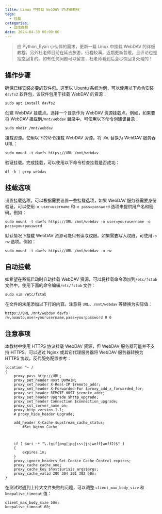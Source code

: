 ```yaml
---
title: Linux 中挂载 WebDAV 的详细教程
tags:
  - 挂载
categories:
  - 运维教程
date: 2024-04-30 00:00:00
---
```


> 应 Python_Ryan 小伙伴的需求，更新一篇 Linux 中挂载 WebDAV 的详细教程。另外杜老师目前在延吉旅游，行程较满，近期更新暂缓，且评论也是抽空回复的。如有任何问题可以留言，杜老师看到后会尽快回复处理的！

<!-- more -->

## 操作步骤

确保已经安装必要的软件包。这里以 Ubuntu 系统为例，可以使用以下命令安装 `davfs2` 软件包，该软件包用于挂载 WebDAV 的资源：

```
sudo apt install davfs2
```

创建 WebDAV 挂载点。选择一个目录作为 WebDAV 资源挂载点。例如，如果要将 WebDAV 挂载到`/mnt/webdav` 目录中，可使用以下命令创建该目录：

```
sudo mkdir /mnt/webdav
```

挂载资源。使用以下的命令挂载 WebDAV 资源。将 `URL` 替换为 WebDAV 服务器 URL：

```
sudo mount -t davfs https://URL /mnt/webdav
```

验证挂载。完成挂载，可以使用以下命令检查挂载是否成功：

```
df -h | grep webdav
```

## 挂载选项

设置挂载选项。可以根据需要设置一些挂载选项，如果 WebDAV 服务器需要身份验证，可以使用`-o user=username` 和`-o pass=password` 选项来提供用户名和密码。例如：

```
sudo mount -t davfs https://URL /mnt/webdav -o user=yourusername -o pass=yourpassword
```

默认情况下挂载 WebDAV 资源可能只有读取权限。如果需要写入权限，可使用`-o rw` 选项。例如：

```
sudo mount -t davfs https://URL /mnt/webdav -o rw
```

## 自动挂载

如希望在系统启动时自动挂载 WebDAV 资源，可以将挂载命令添加到`/etc/fstab` 文件中。使用下面的命令编辑`/etc/fstab` 文件：

```
sudo vim /etc/fstab
```

在文件的末尾添加以下行的内容。注意将 `URL`、`/mnt/webdav` 等替换为实际值：

```
https://URL /mnt/webdav davfs rw,noauto,user=yourusername,pass=yourpassword 0 0
```

## 注意事项

本教材中使用 HTTPS 协议挂载 WebDAV 资源，但 WebDAV 服务器可能并不支持 HTTPS。可以通过 Nginx 或其它代理服务器将 WebDAV 服务器转换为 HTTPS 协议。反代服务配置参考：

```
location ^~ /
{
    proxy_pass http://URL;
    proxy_set_header Host DOMAIN;
    proxy_set_header X-Real-IP $remote_addr;
    proxy_set_header X-Forwarded-For $proxy_add_x_forwarded_for;
    proxy_set_header REMOTE-HOST $remote_addr;
    proxy_set_header Upgrade $http_upgrade;
    proxy_set_header Connection $connection_upgrade;
    proxy_ssl_server_name on;
    proxy_http_version 1.1;
    # proxy_hide_header Upgrade;

    add_header X-Cache $upstream_cache_status;
		#Set Nginx Cache



    if ( $uri ~* "\.(gif|png|jpg|css|js|woff|woff2)$" )
    {
        expires 1m;
    }
    proxy_ignore_headers Set-Cookie Cache-Control expires;
    proxy_cache cache_one;
    proxy_cache_key $host$uri$is_args$args;
    proxy_cache_valid 200 304 301 302 60m;
}
```

在测试时遇到上传大文件失败的问题，可以调整 `client_max_body_size` 和 `keepalive_timeout` 值：

```
client_max_body_size 50m;
keepalive_timeout 60;
```